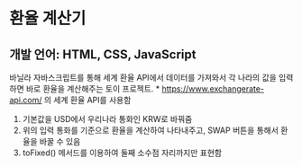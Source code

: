 # 환율 계산기
## 개발 언어: HTML, CSS, JavaScript

바닐라 자바스크립트를 통해 세계 환율 API에서 데이터를 가져와서 각 나라의 값을 입력하면 바로 환율을 계산해주는 토이 프로젝트.
    * https://www.exchangerate-api.com/ 의 세계 환율 API를 사용함

1. 기본값을 USD에서 우리나라 통화인 KRW로 바꿔줌
2. 위의 입력 통화를 기준으로 환율을 계산하여 나타내주고, SWAP 버튼을 통해서 환율을 바꿀 수 있음
3. toFixed() 메서드를 이용하여 둘째 소수점 자리까지만 표현함